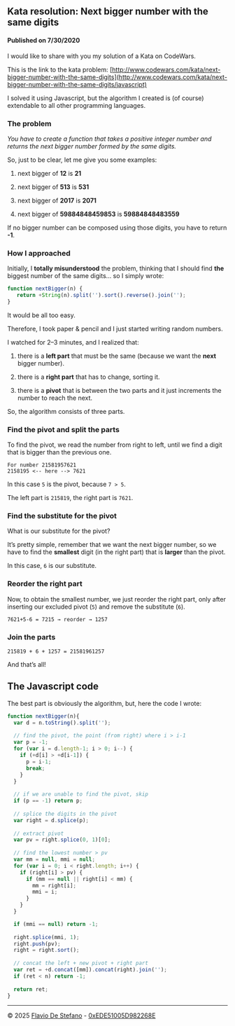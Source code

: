 ## Kata resolution: Next bigger number with the same digits

#### Published on 7/30/2020



I would like to share with you my solution of a Kata on CodeWars.

This is the link to the kata problem: [http://www.codewars.com/kata/next-bigger-number-with-the-same-digits](http://www.codewars.com/kata/next-bigger-number-with-the-same-digits/javascript)

I solved it using Javascript, but the algorithm I created is (of course) extendable to all other programming languages.

### The problem

*You have to create a function that takes a positive integer number and returns the next bigger number formed by the same digits.*

So, just to be clear, let me give you some examples:

1. next bigger of **12** is **21**

1. next bigger of **513** is **531**

1. next bigger of **2017** is **2071**

1. next bigger of **59884848459853** is **59884848483559**

If no bigger number can be composed using those digits, you have to return **-1**.

### How I approached

Initially, I **totally misunderstood** the problem, thinking that I should find **the** biggest number of the same digits… so I simply wrote:

```js
function nextBigger(n) {
   return +String(n).split('').sort().reverse().join('');
}
```

It would be all too easy.

Therefore, I took paper & pencil and I just started writing random numbers.

I watched for 2–3 minutes, and I realized that:

1. there is a **left part** that must be the same (because we want the **next** bigger number).

1. there is a **right part** that has to change, sorting it.

1. there is a **pivot** that is between the two parts and it just increments the number to reach the next.

So, the algorithm consists of three parts.

### Find the pivot and split the parts

To find the pivot, we read the number from right to left, until we find a digit that is bigger than the previous one.

```
For number 21581957621
2158195 <-- here --> 7621
```

In this case `5` is the pivot, because `7 > 5`.

The left part is `215819`, the right part is `7621`.

### Find the substitute for the pivot

What is our substitute for the pivot?

It’s pretty simple, remember that we want the next bigger number, so we have to find the **smallest** digit (in the right part) that is **larger** than the pivot.

In this case, `6` is our substitute.

### Reorder the right part

Now, to obtain the smallest number, we just reorder the right part, only after inserting our excluded pivot (`5`) and remove the substitute (`6`).

```
7621+5-6 = 7215 → reorder → 1257
```

### Join the parts

```
215819 + 6 + 1257 = 21581961257
```

And that’s all!

## The Javascript code

The best part is obviously the algorithm, but, here the code I wrote:

```js
function nextBigger(n){
  var d = n.toString().split('');
  
  // find the pivot, the point (from right) where i > i-1
  var p = -1;
  for (var i = d.length-1; i > 0; i--) {
    if (+d[i] > +d[i-1]) {
      p = i-1;
      break;
    }
  }
  
  // if we are unable to find the pivot, skip
  if (p == -1) return p;
    
  // splice the digits in the pivot
  var right = d.splice(p);
  
  // extract pivot
  var pv = right.splice(0, 1)[0];
  
  // find the lowest number > pv
  var mm = null, mmi = null;
  for (var i = 0; i < right.length; i++) {
    if (right[i] > pv) {
      if (mm == null || right[i] < mm) {
        mm = right[i];
        mmi = i;
      }
    }
  }

  if (mmi == null) return -1;
  
  right.splice(mmi, 1);
  right.push(pv);
  right = right.sort();
  
  // concat the left + new pivot + right part
  var ret = +d.concat([mm]).concat(right).join('');
  if (ret < n) return -1;
  
  return ret;
}
```


---

© 2025 [Flavio De Stefano](https://www.kopiro.me) - [0xEDE51005D982268E](https://www.kopiro.me/gpg.txt)